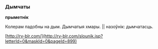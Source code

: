 ### Дымчаты
**прыметнік**

Колерам падобны на дым. Дымчатыя хмары. || назоўнік: дымчатасць.

<a rel="author">[http://rv-blr.com/](http://rv-blr.com/slounik.jsp?letterId=0&maskId=0&pageId=899)</a>

